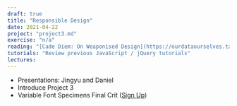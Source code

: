 ```yaml
---
draft: true
title: "Responsible Design"
date: 2021-04-22
project: "project3.md"
exercise: "n/a"
reading: "[Cade Diem: On Weaponised Design](https://ourdataourselves.tacticaltech.org/posts/30-on-weaponised-design/)"
tutorials: "Review previous JavaScript / jQuery tutorials"
lectures: 
---
```


- Presentations: Jingyu and Daniel
- Introduce Project 3
- Variable Font Specimens Final Crit ([Sign Up](https://docs.google.com/spreadsheets/d/1iLWtgjB2GGkPRLjlcwTficTPRG5eHi7RBHwl1bIZipE/edit#gid=560519515))
